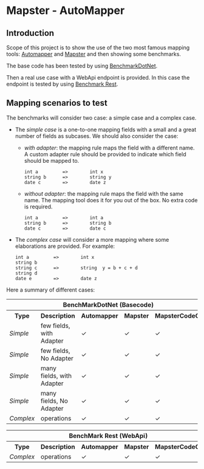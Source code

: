 # Mapster - AutoMapper

## Introduction
Scope of this project is to show the use of the two most famous mapping tools: [Automapper](#https://github.com/AutoMapper/AutoMapper) and [Mapster](#https://github.com/MapsterMapper/Mapster) and then showing some benchmarks.

The base code has been tested by using [BenchmarkDotNet](#https://github.com/dotnet/BenchmarkDotNet).

Then a real use case with a WebApi endpoint is provided. In this case the endpoint is tested by using [Benchmark Rest](https://github.com/skepee/Benchmark-Rest-Api-Get). 

## Mapping scenarios to test
The benchmarks will consider two case: a simple case and a complex case.

- The <em>simple case</em> is a one-to-one mapping fields with a small and a great number of fields as subcases. We should also consider the case: 
    - <em>with adapter</em>: the mapping rule maps the field with a different name. A custom adapter rule should be provided to indicate which field should be mapped to.
        ```
        int a         =>        int x
        string b      =>        string y
        date c        =>        date z
        ```
    - <em>without adapter</em>: the mapping rule maps the field with the same name. The mapping tool does it for you out of the box. No extra code is required.
        ```
        int a         =>        int a
        string b      =>        string b
        date c        =>        date c
        ```

- The <em>complex case</em> will consider a more mapping where some elaborations are provided. For example:
    ```
    int a         =>        int x
    string b                
    string c      =>        string  y = b + c + d
    string d              
    date e        =>        date z
    ```


Here a summary of different cases:

<table>
<tr>
    <th colspan=5 style="alignment:middle">BenchMarkDotNet (Basecode)</th>
</tr>
<tr>
    <th>Type</th>
    <th>Description</th>
    <th>Automapper</th>
    <th>Mapster</th>
    <th>MapsterCodeGen</th>
</tr>
<tr>
    <td><em>Simple</em></td>
    <td>few fields, with Adapter</td>
    <td><span>&#10003;</span></td>
    <td><span>&#10003;</span></td>
    <td><span>&#10003;</span></td>
</tr>
<tr>
    <td><em>Simple</em></td>
    <td>few fields, No Adapter</td>
    <td><span>&#10003;</span></td>
    <td><span>&#10003;</span></td>
    <td><span>&#10003;</span></td>
</tr>
<tr>
    <td><em>Simple</em></td>
    <td>many fields, with Adapter</td>
    <td><span>&#10003;</span></td>
    <td><span>&#10003;</span></td>
    <td><span>&#10003;</span></td>
</tr>
<tr>
    <td><em>Simple</em></td>
    <td>many fields, No Adapter</td>
    <td><span>&#10003;</span></td>
    <td><span>&#10003;</span></td>
    <td><span>&#10003;</span></td>
</tr>
<tr>
    <td><em>Complex</em></td>
    <td>operations</td>
    <td><span>&#10003;</span></td>
    <td><span>&#10003;</span></td>
    <td><span>&#10003;</span></td>
</tr>
</table>


<table>
<tr>
    <th colspan=5 style="alignment:middle">BenchMark Rest (WebApi)</th>
</tr>
<tr>
    <th>Type</th>
    <th>Description</th>
    <th>Automapper</th>
    <th>Mapster</th>
    <th>MapsterCodeGen</th>
</tr>
<tr>
    <td><em>Complex</em></td>
    <td>operations</td>
    <td><span>&#10003;</span></td>
    <td><span>&#10003;</span></td>
    <td><span>&#10003;</span></td>
</tr>
</table>